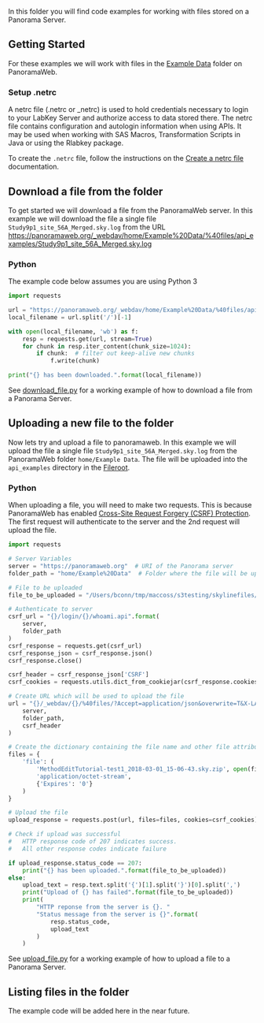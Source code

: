 In this folder you will find code examples for working with files stored on a Panorama Server. 


## Getting Started 
For these examples we will work with files in the [Example Data](https://panoramaweb.org/filecontent/home/Example%20Data/begin.view?) folder on PanoramaWeb. 


### Setup .netrc 

A netrc file (.netrc or _netrc) is used to hold credentials necessary to login to your LabKey Server and authorize access to data stored there. The netrc file contains configuration and autologin information when using APIs. It may be used when working with SAS Macros, Transformation Scripts in Java or using the Rlabkey package.

To create the `.netrc` file, follow the instructions on the [Create a netrc file](https://www.labkey.org/Documentation/wiki-page.view?name=netrc&_docid=wiki%3A32d70bfc-ed56-1034-b734-fe851e088836) documentation. 


## Download a file from the folder 

To get started we will download a file from the PanoramaWeb server. In this example we will download the file a single file `Study9p1_site_56A_Merged.sky.log` from the URL https://panoramaweb.org/_webdav/home/Example%20Data/%40files/api_examples/Study9p1_site_56A_Merged.sky.log

### Python
The example code below assumes you are using Python 3

```python
import requests

url = "https://panoramaweb.org/_webdav/home/Example%20Data/%40files/api_examples/Study9p1_site_56A_Merged.sky.log"
local_filename = url.split('/')[-1]

with open(local_filename, 'wb') as f:
    resp = requests.get(url, stream=True)
    for chunk in resp.iter_content(chunk_size=1024):
        if chunk:  # filter out keep-alive new chunks
            f.write(chunk)

print("{} has been downloaded.".format(local_filename))
```

See [download_file.py](download_file.py) for a working example of how to download a file from a Panorama Server. 


## Uploading a new file to the folder 

Now lets try and upload a file to panoramaweb. In this example we will upload the file a single file `Study9p1_site_56A_Merged.sky.log` from the PanoramaWeb folder `home/Example Data`. The file will be uploaded into the `api_examples` directory in the [Fileroot](https://panoramaweb.org/filecontent/home/Example%20Data/begin.view?). 

### Python

When uploading a file, you will need to make two requests. This is because PanoramaWeb has enabled [Cross-Site Request Forgery (CSRF) Protection](https://www.labkey.org/Documentation/wiki-page.view?name=csrfProtection). The first request will authenticate to the server and the 2nd request will upload the file. 

```python
import requests

# Server Variables
server = "https://panoramaweb.org"  # URI of the Panorama server
folder_path = "home/Example%20Data"  # Folder where the file will be uploaded

# File to be uploaded
file_to_be_uploaded = "/Users/bconn/tmp/maccoss/s3testing/skylinefiles/MethodEditTutorial-test1_2018-03-01_15-06-43.sky.zip"

# Authenticate to server
csrf_url = "{}/login/{}/whoami.api".format(
    server,
    folder_path
)
csrf_response = requests.get(csrf_url)
csrf_response_json = csrf_response.json()
csrf_response.close()

csrf_header = csrf_response_json['CSRF']
csrf_cookies = requests.utils.dict_from_cookiejar(csrf_response.cookies)

# Create URL which will be used to upload the file
url = "{}/_webdav/{}/%40files/?Accept=application/json&overwrite=T&X-LABKEY-CSRF={}".format(
    server,
    folder_path,
    csrf_header
)

# Create the dictionary containing the file name and other file attributes
files = {
    'file': (
        'MethodEditTutorial-test1_2018-03-01_15-06-43.sky.zip', open(file_to_be_uploaded, 'rb'),
        'application/octet-stream',
        {'Expires': '0'}
    )
}

# Upload the file
upload_response = requests.post(url, files=files, cookies=csrf_cookies)

# Check if upload was successful
#   HTTP response code of 207 indicates success.
#   All other response codes indicate failure

if upload_response.status_code == 207:
    print("{} has been uploaded.".format(file_to_be_uploaded))
else:
    upload_text = resp.text.split('{')[1].split('}')[0].split(',')
    print("Upload of {} has failed".format(file_to_be_uploaded))
    print(
        "HTTP reponse from the server is {}. "
        "Status message from the server is {}".format(
            resp.status_code,
            upload_text
        )
    )

```

See [upload_file.py](upload_file.py) for a working example of how to upload a file to a Panorama Server. 


## Listing files in the folder 

The example code will be added here in the near future.

